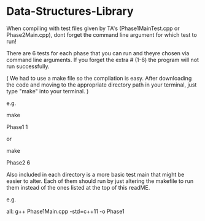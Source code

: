 # Data-Structures-Library

When compiling with test files given by TA's
(Phase1MainTest.cpp or Phase2Main.cpp), dont forget the
command line argument for which test to run!

There are 6 tests for each phase that you can run and theyre chosen via command line arguments.
If you forget the extra # (1-6) the program will not run successfully.

( We had to use a make file so the compilation is easy. After downloading the code and moving to the appropriate directory path
in your terminal, just type "make" into your terminal. )

e.g. 

make

Phase1 1

or 

make

Phase2 6

Also included in each directory is a more basic test main that might be easier to alter. Each of them should run by just altering the makefile 
to run them instead of the ones listed at the top of this readME.

e.g.

all: 
	g++ Phase1Main.cpp -std=c++11  -o Phase1 

